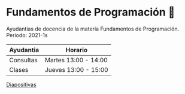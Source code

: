 # Fundamentos de Programación 👋
Ayudantias de docencia de la materia Fundamentos de Programación. 
Periodo: 2021-1s


| Ayudantia | Horario |
| ------------- | ------------- |
| Consultas | Martes 13:00 - 14:00|
| Clases | Jueves 13:00 - 15:00|


[Diapositivas](https://docs.google.com/presentation/d/1h_Vsrq-PJWnx7W0cqY1RZVG1_qFWO_WkctWDU2LxZVU/edit?usp=sharing)
